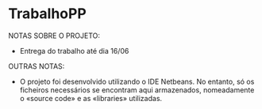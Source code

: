 # TrabalhoPP

NOTAS SOBRE O PROJETO:<br/>
- Entrega do trabalho até dia 16/06<br/>

OUTRAS NOTAS:<br/>
- O projeto foi desenvolvido utilizando o IDE Netbeans. No entanto, só os ficheiros necessários se encontram aqui armazenados, nomeadamente o «source code» e as «libraries» utilizadas.
